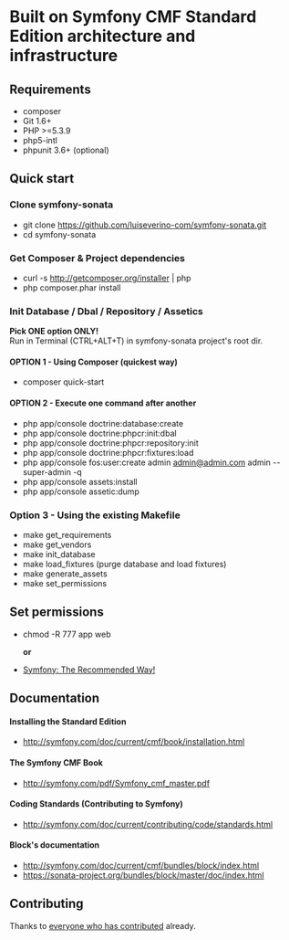 # Built on Symfony CMF Standard Edition architecture and infrastructure

## Requirements

* composer
* Git 1.6+
* PHP >=5.3.9
* php5-intl
* phpunit 3.6+ (optional)

## Quick start

### Clone symfony-sonata
- git clone https://github.com/luiseverino-com/symfony-sonata.git
- cd symfony-sonata

### Get Composer & Project dependencies
- curl -s http://getcomposer.org/installer | php
- php composer.phar install

### Init Database / Dbal / Repository / Assetics
**Pick ONE option ONLY!**  
Run in Terminal (CTRL+ALT+T) in symfony-sonata project's root dir.

####  OPTION 1 - Using Composer (quickest way)
- composer quick-start

#### OPTION 2 - Execute one command after another
- php app/console doctrine:database:create
- php app/console doctrine:phpcr:init:dbal
- php app/console doctrine:phpcr:repository:init
- php app/console doctrine:phpcr:fixtures:load
- php app/console fos:user:create admin admin@admin.com admin --super-admin -q
- php app/console assets:install
- php app/console assetic:dump
 
### Option 3 - Using the existing Makefile
- make get_requirements
- make get_vendors
- make init_database
- make load_fixtures (purge database and load fixtures)
- make generate_assets
- make set_permissions
  
## Set permissions
 - chmod -R 777 app web
 
     **or**
 
 - [Symfony: The Recommended Way!](http://symfony.com/doc/current/book/installation.html#book-installation-permissions)
    
    
## Documentation

#### Installing the Standard Edition
 - http://symfony.com/doc/current/cmf/book/installation.html

#### The Symfony CMF Book
 - http://symfony.com/pdf/Symfony_cmf_master.pdf  

#### Coding Standards (Contributing to Symfony)  
 - http://symfony.com/doc/current/contributing/code/standards.html  

#### Block's documentation
 - http://symfony.com/doc/current/cmf/bundles/block/index.html  
 - https://sonata-project.org/bundles/block/master/doc/index.html

## Contributing
Thanks to
[everyone who has contributed](https://github.com/symfony-cmf/standard-edition/contributors) already.
